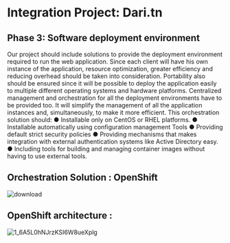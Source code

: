 # Integration Project: Dari.tn 

## Phase 3: Software deployment environment

Our project should include solutions to provide the deployment environment
required to run the web application. Since each client will have his own instance of the
application, resource optimization, greater efficiency and reducing overhead should be taken
into consideration. Portability also should be ensured since it will be possible to deploy the
application easily to multiple different operating systems and hardware platforms.
Centralized management and orchestration for all the deployment environments have to be
provided too. It will simplify the management of all the application instances and,
simultaneously, to make it more efficient. This orchestration solution should:
● Installable only on CentOS or RHEL platforms.
● Installable automatically using configuration management Tools
● Providing default strict security policies
● Providing mechanisms that makes integration with external authentication systems like
Active Directory easy.
● Including tools for building and managing container images without having to use external
tools.

## Orchestration Solution : OpenShift


![download](https://user-images.githubusercontent.com/73407173/172672081-0bb56df6-810a-473c-a0f6-20ddf3054f13.png)




## OpenShift architecture : 


![1_6A5L0hNJrzKSI6W8ueXplg](https://user-images.githubusercontent.com/73407173/172672096-15526be5-eef9-4325-a4ff-89782cb88f70.png)


